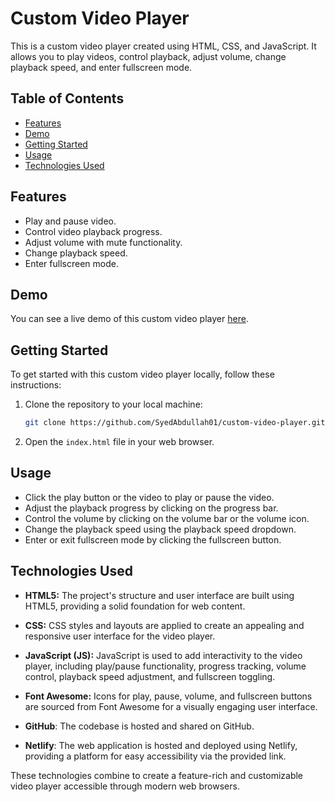 # Custom Video Player

This is a custom video player created using HTML, CSS, and JavaScript. It allows you to play videos, control playback, adjust volume, change playback speed, and enter fullscreen mode.

## Table of Contents

- [Features](#features)
- [Demo](#demo)
- [Getting Started](#getting-started)
- [Usage](#usage)
- [Technologies Used](#technologies-used)

## Features

- Play and pause video.
- Control video playback progress.
- Adjust volume with mute functionality.
- Change playback speed.
- Enter fullscreen mode.

## Demo

You can see a live demo of this custom video player [here](https://video-playerjs.netlify.app/).

## Getting Started

To get started with this custom video player locally, follow these instructions:

1. Clone the repository to your local machine:

   ```bash
   git clone https://github.com/SyedAbdullah01/custom-video-player.git

2. Open the `index.html` file in your web browser.

## Usage
- Click the play button or the video to play or pause the video.
- Adjust the playback progress by clicking on the progress bar.
- Control the volume by clicking on the volume bar or the volume icon.
- Change the playback speed using the playback speed dropdown.
- Enter or exit fullscreen mode by clicking the fullscreen button.

## Technologies Used

- **HTML5:** The project's structure and user interface are built using HTML5, providing a solid foundation for web content.

- **CSS:** CSS styles and layouts are applied to create an appealing and responsive user interface for the video player.

- **JavaScript (JS):** JavaScript is used to add interactivity to the video player, including play/pause functionality, progress tracking, volume control, playback speed adjustment, and fullscreen toggling.

- **Font Awesome:** Icons for play, pause, volume, and fullscreen buttons are sourced from Font Awesome for a visually engaging user interface.

- **GitHub**: The codebase is hosted and shared on GitHub.

- **Netlify**: The web application is hosted and deployed using Netlify, providing a platform for easy accessibility via the provided link.



These technologies combine to create a feature-rich and customizable video player accessible through modern web browsers.

